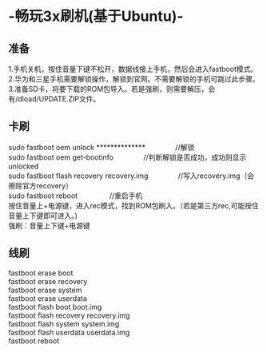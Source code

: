 # -畅玩3x刷机(基于Ubuntu)-
<h2>准备</h2>
1.手机关机，按住音量下键不松开，数据线接上手机，然后会进入fastboot模式。<br>
2.华为和三星手机需要解锁操作，解锁到官网。不需要解锁的手机可跳过此步骤。<br>
3.准备SD卡，将要下载的ROM包导入。若是强刷，则需要解压，会有/dload/UPDATE.ZIP文件。
<h2>卡刷</h2>
sudo fastboot oem unlock **************　　　　 //解锁<br>
sudo fastboot oem get-bootinfo 　　　　//判断解锁是否成功，成功则显示unlocked<br>
sudo fastboot flash recovery recovery.img　　　　 //写入recovery.img（会擦除官方recovery）<br>
sudo fastboot reboot 　　　　 //重启手机<br>
按住音量上+电源键，进入rec模式，找到ROM包刷入。（若是第三方rec,可能按住音量上下键即可进入。)<br>
强刷：音量上下键+电源键
<h2>线刷</h2>
fastboot erase boot<br>
fastboot erase recovery<br>
fastboot erase system<br>
fastboot erase userdata<br>
fastboot flash boot boot.img<br>
fastboot flash recovery recovery.img<br>
fastboot flash system system.img<br>
fastboot flash userdata userdata.img<br>
fastboot reboot<br>
